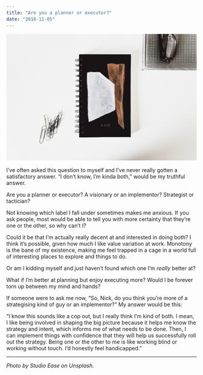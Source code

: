```yaml
---
title: "Are you a planner or executor?"
date: "2018-11-05"
---
```


![planner or executor nick ang blog](images/studio-ease-629076-unsplash.jpg)

I’ve often asked this question to myself and I’ve never really gotten a satisfactory answer. “I don’t know, I’m kinda both,” would be my truthful answer.

Are you a planner or executor? A visionary or an implementor? Strategist or tactician?

Not knowing which label I fall under sometimes makes me anxious. If you ask people, most would be able to tell you with more certainty that they’re one or the other, so why can’t I?

Could it be that I’m actually really decent at and interested in doing both? I think it’s possible, given how much I like value variation at work. Monotony is the bane of my existence, making me feel trapped in a cage in a world full of interesting places to explore and things to do.

Or am I kidding myself and just haven’t found which one I’m _really_ better at?

What if I’m better at planning but enjoy executing more? Would I be forever torn up between my mind and hands?

If someone were to ask me now, “So, Nick, do you think you’re more of a strategising kind of guy or an implementor?” My answer would be this:

“I know this sounds like a cop out, but I really think I’m kind of both. I mean, I like being involved in shaping the big picture because it helps me know the strategy and intent, which informs me of what needs to be done. Then, I can implement things with confidence that they will help us successfully roll out the strategy. Being one or the other to me is like working blind or working without touch. I’d honestly feel handicapped.”

* * *

_Photo by Studio Ease on Unsplash._

